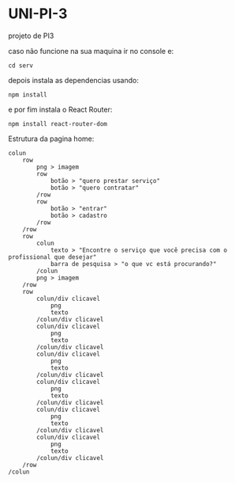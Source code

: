 # UNI-PI-3
projeto de PI3

caso não funcione na sua maquina ir no console e:

    cd serv

depois instala as dependencias usando:

    npm install

e por fim instala o React Router:

    npm install react-router-dom

Estrutura da pagina home:

    colun        
        row
            png > imagem 
            row
                botão > "quero prestar serviço"
                botão > "quero contratar"
            /row
            row
                botão > "entrar"
                botão > cadastro
            /row
        /row
        row
            colun
                texto > "Encontre o serviço que você precisa com o profissional que desejar"
                barra de pesquisa > "o que vc está procurando?"
            /colun
            png > imagem
        /row
        row
            colun/div clicavel 
                png
                texto
            /colun/div clicavel 
            colun/div clicavel 
                png
                texto
            /colun/div clicavel 
            colun/div clicavel 
                png
                texto
            /colun/div clicavel 
            colun/div clicavel 
                png
                texto
            /colun/div clicavel 
            colun/div clicavel 
                png
                texto
            /colun/div clicavel 
            colun/div clicavel 
                png
                texto
            /colun/div clicavel 
        /row
    /colun
